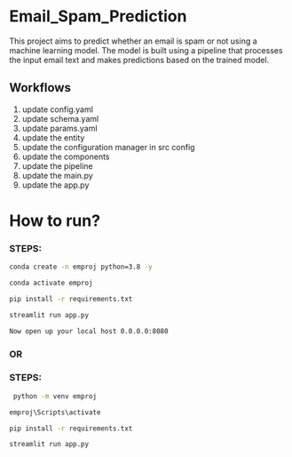 # Email_Spam_Prediction

This project aims to predict whether an email is spam or not using a machine learning model. The model is built using a pipeline that processes the input email text and makes predictions based on the trained model.

## Workflows

1. update config.yaml
2. update schema.yaml
3. update params.yaml
4. update the entity
5. update the configuration manager in src config
6. update the components
7. update the pipeline
8. update the main.py
9. update the app.py

# How to run?

### STEPS:

```bash
conda create -n emproj python=3.8 -y
```

```bash
conda activate emproj
```

```bash
pip install -r requirements.txt
```

```bash
streamlit run app.py
```

```bash
Now open up your local host 0.0.0.0:8080
```

### OR

### STEPS:

```bash
 python -m venv emproj
```

```bash
emproj\Scripts\activate
```

```bash
pip install -r requirements.txt
```

```bash
streamlit run app.py
```
